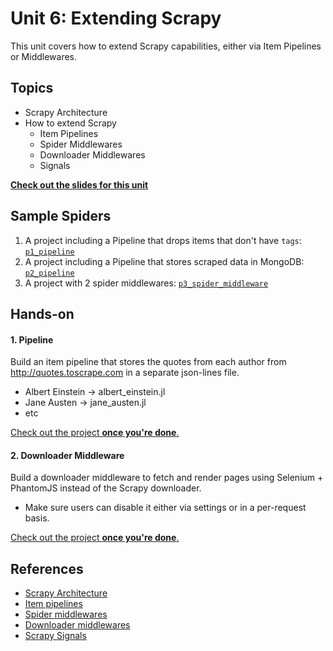 Unit 6: Extending Scrapy
========================

This unit covers how to extend Scrapy capabilities, either via Item Pipelines or Middlewares.

## Topics
* Scrapy Architecture
* How to extend Scrapy
  * Item Pipelines
  * Spider Middlewares
  * Downloader Middlewares 
  * Signals


**[Check out the slides for this unit](https://docs.google.com/presentation/d/1cPGni3rAhE-vQoDdxOJSuXrqioHDvBQOpufDQNyYQOM/pub?start=false&loop=false&delayms=300000000)**


## Sample Spiders
1. A project including a Pipeline that drops items that don't have `tags`: [`p1_pipeline`](spiders/p1_pipeline)
2. A project including a Pipeline that stores scraped data in MongoDB: [`p2_pipeline`](spiders/p2_pipeline)
3. A project with 2 spider middlewares: [`p3_spider_middleware`](spiders/p3_spider_middleware)


## Hands-on

#### 1. Pipeline
Build an item pipeline that stores the quotes from each author from http://quotes.toscrape.com in a separate json-lines file.

* Albert Einstein → albert_einstein.jl
* Jane Austen → jane_austen.jl
* etc

[Check out the project **once you're done**.](spiders/p4_pipeline_handson)


#### 2. Downloader Middleware
Build a downloader middleware to fetch and render pages using Selenium + PhantomJS instead of the Scrapy downloader.

* Make sure users can disable it either via settings or in a per-request basis.


[Check out the project **once you're done**.](spiders/p5_downloader_middleware_handson)


## References
* [Scrapy Architecture](https://doc.scrapy.org/en/latest/topics/architecture.html)
* [Item pipelines](https://doc.scrapy.org/en/latest/topics/item-pipeline.html)
* [Spider middlewares](https://doc.scrapy.org/en/latest/topics/spider-middleware.html)
* [Downloader middlewares](https://doc.scrapy.org/en/latest/topics/downloader-middleware.html)
* [Scrapy Signals](https://doc.scrapy.org/en/latest/topics/signals.html)
